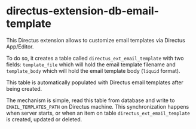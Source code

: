# directus-extension-db-email-template

This Directus extension allows to customize email templates via Directus App/Editor.

To do so, it creates a table called `directus_ext_email_template` with two fields: `template_file` which will hold the email template filename and `template_body` which will hold the email template body (`liquid` format).

This table is automatically populated with Directus email templates after being created.

The mechanism is simple, read this table from database and write to `EMAIL_TEMPLATES_PATH` on Directus machine. This synchronization happens when server starts, or when an item on table `directus_ext_email_template` is created, updated or deleted.
